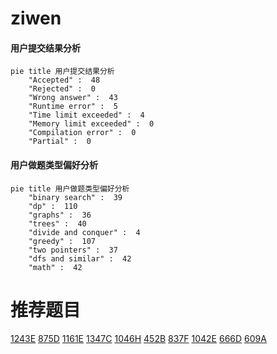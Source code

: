 # ziwen

<!-- tabs:start -->



#### **用户提交结果分析**

```mermaid
pie title 用户提交结果分析
    "Accepted" :  48
    "Rejected" :  0
    "Wrong answer" :  43
    "Runtime error" :  5
    "Time limit exceeded" :  4
    "Memory limit exceeded" :  0
    "Compilation error" :  0
    "Partial" :  0
```

#### **用户做题类型偏好分析**

```mermaid
pie title 用户做题类型偏好分析
    "binary search" :  39
    "dp" :  110
    "graphs" :  36
    "trees" :  40
    "divide and conquer" :  4
    "greedy" :  107
    "two pointers" :  37
    "dfs and similar" :  42
    "math" :  42
```



<!-- tabs:end -->
# 推荐题目
[1243E](https://codeforces.com/contest/1243/problem/E)
[875D](https://codeforces.com/contest/875/problem/D)
[1161E](https://codeforces.com/contest/1161/problem/E)
[1347C](https://codeforces.com/contest/1347/problem/C)
[1046H](https://codeforces.com/contest/1046/problem/H)
[452B](https://codeforces.com/contest/452/problem/B)
[837F](https://codeforces.com/contest/837/problem/F)
[1042E](https://codeforces.com/contest/1042/problem/E)
[666D](https://codeforces.com/contest/666/problem/D)
[609A](https://codeforces.com/contest/609/problem/A)
